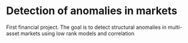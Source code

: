 # Detection of anomalies in markets
First financial project. The goal is to detect structural anomalies in multi-asset markets using low rank models and correlation
